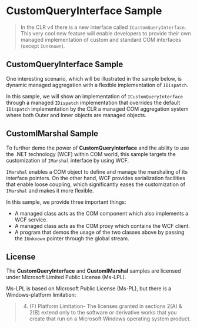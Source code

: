 #  CustomQueryInterface Sample

> In the CLR v4 there is a new interface called `ICustomQueryInterface`.
> This very cool new feature will enable developers to provide their
> own managed implementation of custom and standard COM interfaces
> (except `IUnknown`).


## CustomQueryInterface Sample

One interesting scenario, which will be illustrated in the sample below,
is dynamic managed aggregation with a flexible implementation of `IDispatch`.

In this sample, we will show an implementation of `ICustomQueryInterface` through
a managed `IDispatch` implementation that overrides the default `IDispatch`
implementation by the CLR a managed COM aggregation system where both
Outer and Inner objects are managed objects.


## CustomIMarshal Sample

To further demo the power of **CustomQueryInterface** and the ability to use
the .NET technology (WCF) within COM world, this sample targets the customization
of `IMarshal` interface by using WCF.

`IMarshal` enables a COM object to define and manage the marshaling of its interface
pointers. On the other hand, WCF provides serialization facilities that enable loose
coupling, which significantly eases the customization of `IMarshal` and makes it
more flexible.

In this sample, we provide three important things:
* A managed class acts as the COM component which also implements a WCF service.
* A managed class acts as the COM proxy which contains the WCF client.
* A program that demos the usage of the two classes above by passing the `IUnknown` pointer through the global stream.

## License

The **CustomQueryInterface** and **CustomIMarshal** samples are licensed under Microsoft Limited Public License (Ms-LPL).

Ms-LPL is based on Microsoft Public License (Ms-PL), but there is a Windows-platform limitation:
> 4. (F) Platform Limitation- The licenses granted in sections 2(A) & 2(B) extend only
> to the software or derivative works that you create that run on a Microsoft Windows
> operating system product.
